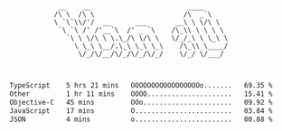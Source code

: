 <div align="center">
<pre><code>
 __    __                        ____      
/\ \  /\ \                      /\  _`\    
\ `\`\\/'/  __      ___       __\ \ \/\ \  
 `\ `\ /' /'__`\  /' _ `\    /\_\\ \ \ \ \ 
   `\ \ \/\ \ \.\_/\ \/\ \   \/_/_\ \ \_\ \
     \ \_\ \__/.\_\ \_\ \_\    /\_\\ \____/
      \/_/\/__/\/_/\/_/\/_/    \/_/ \/___/ 
                                           

</code></pre>

<!--START_SECTION:waka-->

```txt
TypeScript    5 hrs 21 mins   OOOOOOOOOOOOOOOOOo.......   69.35 %
Other         1 hr 11 mins    OOOO.....................   15.41 %
Objective-C   45 mins         OOo......................   09.92 %
JavaScript    17 mins         O........................   03.84 %
JSON          4 mins          o........................   00.88 %
```

<!--END_SECTION:waka-->
